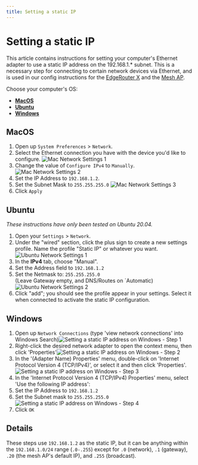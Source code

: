 ```yaml
---
title: Setting a static IP
---
```


# Setting a static IP

This article contains instructions for setting your computer's Ethernet adapter to use a static IP address on the 192.168.1.\* subnet. This is a necessary step for connecting to certain network devices via Ethernet, and is used in our config instructions for the [EdgeRouter X](../configure-erx) and the [Mesh AP](../configure-ap-mesh).

Choose your computer's OS:

* **[MacOS](#macos)**
* **[Ubuntu](#ubuntu)**
* **[Windows](#windows)**

## MacOS

1. Open up `System Preferences` > `Network`.
2. Select the Ethernet connection you have with the device you'd like to configure.
   ![Mac Network Settings 1](../assets/images/device-configs/static-ip/mac1.png)
3. Change the value of `Configure IPv4` to `Manually`.
   ![Mac Network Settings 2](../assets/images/device-configs/static-ip/mac2.png)
4. Set the IP Address to `192.168.1.2`.
5. Set the Subnet Mask to `255.255.255.0`
   ![Mac Network Settings 3](../assets/images/device-configs/static-ip/mac3.png)
6. Click `Apply`

## Ubuntu

_These instructions have only been tested on Ubuntu 20.04._

1. Open your `Settings` > `Network`.
2. Under the "wired" section, click the plus sign to create a new settings profile. Name the profile "Static IP" or whatever you want.
   ![Ubuntu Network Settings 1](../assets/images/device-configs/static-ip/ubuntu1.png)
3. In the **IPv4** tab, choose "Manual".
4. Set the Address field to `192.168.1.2` <br>
5. Set the Netmask to: `255.255.255.0` <br>
   (Leave Gateway empty, and DNS/Routes on \`Automatic)
   ![ Ubuntu Network Settings 2](../assets/images/device-configs/static-ip/ubuntu2.png)
6. Click "add"; you should see the profile appear in your settings. Select it when connected to activate the static IP configuration.

## Windows 

1. Open up `Network Connections` (type 'view network connections' into Windows Search)![Setting a static IP address on Windows - Step 1](../assets/images/device-configs/static-ip/windows1.png)
2. Right-click the desired network adapter to open the context menu, then click 'Properties'![Setting a static IP address on Windows - Step 2](../assets/images/device-configs/static-ip/windows2.png)
3. In the '(Adapter Name) Properties' menu, double-click on 'Internet Protocol Version 4 (TCP/IPv4)', or select it and then click 'Properties'. ![Setting a static IP address on Windows - Step 3](../assets/images/device-configs/static-ip/windows3.png)
4. In the 'Internet Protocol Version 4 (TCP/IPv4) Properties' menu, select 'Use the following IP address':
5. Set the IP Address to `192.168.1.2`
6. Set the Subnet mask to `255.255.255.0`
![Setting a static IP address on Windows - Step 4](../assets/images/device-configs/static-ip/windows4.png)
7. Click `OK` 

## Details

These steps use `192.168.1.2` as the static IP, but it can be anything within the `192.168.1.0/24` range (`.0-.255`) except for `.0` (network), `.1` (gateway), `.20` (the mesh AP's default IP), and `.255` (broadcast).

